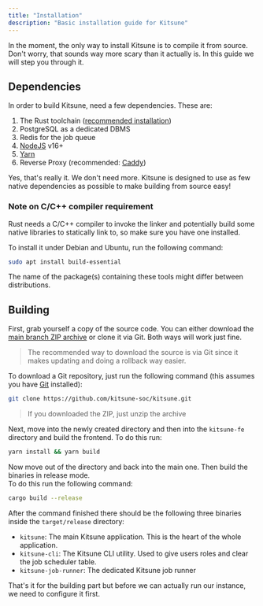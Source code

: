 ```yaml
---
title: "Installation"
description: "Basic installation guide for Kitsune"
---
```


In the moment, the only way to install Kitsune is to compile it from source.  
Don't worry, that sounds way more scary than it actually is. In this guide we will step you through it.

## Dependencies

In order to build Kitsune, need a few dependencies. These are:

1. The Rust toolchain ([recommended installation](https://rustup.rs/))
2. PostgreSQL as a dedicated DBMS
3. Redis for the job queue
4. [NodeJS](https://nodejs.org/en) v16+
5. [Yarn](https://classic.yarnpkg.com/en/docs/install)
6. Reverse Proxy (recommended: [Caddy](https://caddyserver.com/docs/install))

Yes, that's really it. We don't need more. Kitsune is designed to use as few native dependencies as possible to make building from source easy!

### Note on C/C++ compiler requirement

Rust needs a C/C++ compiler to invoke the linker and potentially build some native libraries to statically link to, so make sure you have one installed.

To install it under Debian and Ubuntu, run the following command:

```bash
sudo apt install build-essential
```

The name of the package(s) containing these tools might differ between distributions.

## Building

First, grab yourself a copy of the source code. You can either download the [main branch ZIP archive](https://github.com/kitsune-soc/kitsune/archive/refs/heads/main.zip) or clone it via Git. Both ways will work just fine.

> The recommended way to download the source is via Git since it makes updating and doing a rollback way easier.

To download a Git repository, just run the following command (this assumes you have [Git](https://git-scm.com/) installed):

```bash
git clone https://github.com/kitsune-soc/kitsune.git
```

> If you downloaded the ZIP, just unzip the archive

Next, move into the newly created directory and then into the `kitsune-fe` directory and build the frontend. 
To do this run:

```bash
yarn install && yarn build
```

Now move out of the directory and back into the main one. Then build the binaries in release mode.  
To do this run the following command:

```bash
cargo build --release
```

After the command finished there should be the following three binaries inside the `target/release` directory:

- `kitsune`: The main Kitsune application. This is the heart of the whole application.
- `kitsune-cli`: The Kitsune CLI utility. Used to give users roles and clear the job scheduler table.
- `kitsune-job-runner`: The dedicated Kitsune job runner

That's it for the building part but before we can actually run our instance, we need to configure it first.
